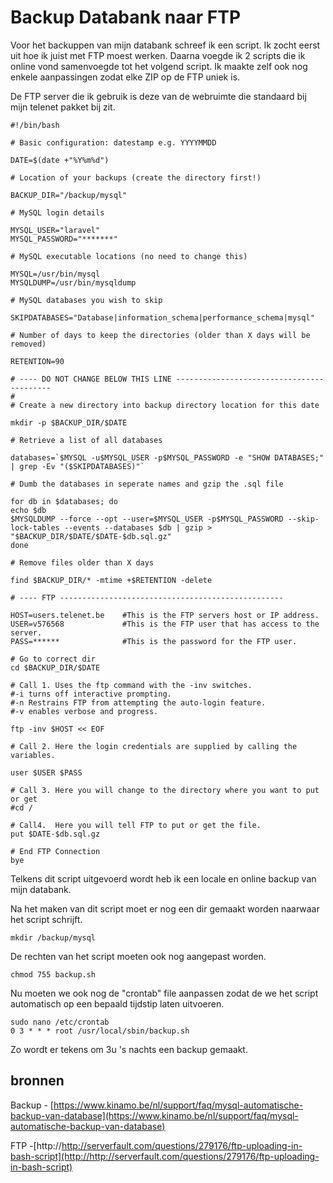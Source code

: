 # Backup Databank naar FTP #

Voor het backuppen van mijn databank schreef ik een script. Ik zocht eerst uit hoe ik juist met FTP moest werken. Daarna voegde ik 2 scripts die ik online vond samenvoegde tot het volgend script. Ik maakte zelf ook nog enkele aanpassingen zodat elke ZIP op de FTP uniek is.

De FTP server die ik gebruik is deze van de webruimte die standaard bij mijn telenet pakket bij zit.

	#!/bin/bash
	
	# Basic configuration: datestamp e.g. YYYYMMDD
	
	DATE=$(date +"%Y%m%d")
	
	# Location of your backups (create the directory first!)
	
	BACKUP_DIR="/backup/mysql"
	
	# MySQL login details
	
	MYSQL_USER="laravel"
	MYSQL_PASSWORD="*******"
	
	# MySQL executable locations (no need to change this)
	
	MYSQL=/usr/bin/mysql
	MYSQLDUMP=/usr/bin/mysqldump
	
	# MySQL databases you wish to skip
	
	SKIPDATABASES="Database|information_schema|performance_schema|mysql"
	
	# Number of days to keep the directories (older than X days will be removed)
	
	RETENTION=90
	
	# ---- DO NOT CHANGE BELOW THIS LINE ------------------------------------------
	#
	# Create a new directory into backup directory location for this date
	
	mkdir -p $BACKUP_DIR/$DATE
	
	# Retrieve a list of all databases
	
	databases=`$MYSQL -u$MYSQL_USER -p$MYSQL_PASSWORD -e "SHOW DATABASES;" | grep -Ev "($SKIPDATABASES)"`
	
	# Dumb the databases in seperate names and gzip the .sql file
	
	for db in $databases; do
	echo $db
	$MYSQLDUMP --force --opt --user=$MYSQL_USER -p$MYSQL_PASSWORD --skip-lock-tables --events --databases $db | gzip > "$BACKUP_DIR/$DATE/$DATE-$db.sql.gz"
	done
	
	# Remove files older than X days
	
	find $BACKUP_DIR/* -mtime +$RETENTION -delete
	
	# ---- FTP --------------------------------------------------
	
	HOST=users.telenet.be 	 #This is the FTP servers host or IP address.
	USER=v576568             #This is the FTP user that has access to the server.
	PASS=******         	 #This is the password for the FTP user.
	
	# Go to correct dir
	cd $BACKUP_DIR/$DATE
	
	# Call 1. Uses the ftp command with the -inv switches. 
	#-i turns off interactive prompting. 
	#-n Restrains FTP from attempting the auto-login feature. 
	#-v enables verbose and progress. 
	
	ftp -inv $HOST << EOF
	
	# Call 2. Here the login credentials are supplied by calling the variables.
	
	user $USER $PASS
	
	# Call 3. Here you will change to the directory where you want to put or get
	#cd /
	
	# Call4.  Here you will tell FTP to put or get the file.
	put $DATE-$db.sql.gz
	
	# End FTP Connection
	bye

Telkens dit script uitgevoerd wordt heb ik een locale en online backup van mijn databank.

Na het maken van dit script moet er nog een dir gemaakt worden naarwaar het script schrijft.

	mkdir /backup/mysql

De rechten van het script moeten ook nog aangepast worden.

	chmod 755 backup.sh
	
Nu moeten we ook nog de "crontab" file aanpassen zodat de we het script automatisch op een bepaald tijdstip laten uitvoeren.

	sudo nano /etc/crontab
	0 3 * * * root /usr/local/sbin/backup.sh

Zo wordt er tekens om 3u 's nachts een backup gemaakt.

## bronnen ##


Backup - [https://www.kinamo.be/nl/support/faq/mysql-automatische-backup-van-database](https://www.kinamo.be/nl/support/faq/mysql-automatische-backup-van-database)

FTP -[http://http://serverfault.com/questions/279176/ftp-uploading-in-bash-script](http://http://serverfault.com/questions/279176/ftp-uploading-in-bash-script)



	
	

